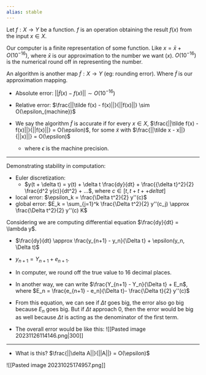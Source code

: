 ```yaml
---
alias: stable
---
```

Let $f: X \rightarrow Y$ be a function. $f$ is an operation obtaining the result $f(x)$ from the input $x \in X$. 

Our computer is a finite representation of some function. Like $x = \bar x + O(10^{-16})$, where $\bar x$ is our approximation to the number we want ($x$). $O(10^{-16})$ is the numerical round off in representing the number. 

An algorithm is another map $\tilde f: X \rightarrow Y$ (eg: rounding error). Where $\tilde f$ is our approximation mapping. 


- Absolute error: $|| \tilde f(x)  - f(x)|| \sim O(10^{-16})$
- Relative error:  $\frac{||\tilde f(x) - f(x)||}{||f(x)||} \sim O(\epsilon_{machine})$

- We say the algorithm $\tilde f$ is accurate if for every $x \in X$, $\frac{||\tilde f(x) - f(x)||}{||f(x)||} = O(\epsilon)$, for some $\tilde x$ with $\frac{||\tilde x - x||}{||x)||} = O(\epsilon)$
	- where $\epsilon$ is the machine precision.


---
Demonstrating stability in computation: 

- Euler discretization: 
	- $y(t + \delta t) = y(t) + \delta t \frac{dy}{dt} + \frac{{\delta t}^2}{2} \frac{d^2 y(c)}{dt^2} + ...$, where $c \in [t, t+ t+ +delta t]$
- local error: $\epsilon_k = \frac{\Delta t^2}{2} y''(c)$
- global error: $E_k = \sum_{j=1}^k \frac{\Delta t^2}{2} y''(c_j) \approx  \frac{\Delta t^2}{2} y''(c) K$

Considering we are computing differential equation $\frac{dy}{dt} = \lambda y$. 

- $\frac{dy}{dt} \approx \frac{y_{n+1} - y_n}{\Delta t} + \epsilon(y_n, \Delta t)$
- $y_{n+1} = Y_{n+1} + e_{n+1}$.
- In computer, we round off the true value to 16 decimal places. 

- In another way, we can write $\frac{Y_{n+1} - Y_n}{\Delta t} + E_n$, where $E_n = \frac{e_{n+1} - e_n}{\Delta t}- \frac{\Delta t}{2} y''(c)$
- From this equation, we can see if $\Delta t$ goes big, the error also go big because $E_n$ goes big. But if  $\Delta t$ approach $0$, then the error would be big as well because $\Delta t$ is acting as the denominator of the first term. 


- The overall error would be like this: 
![[Pasted image 20231126114146.png|300]]

---
- What is this?
$\frac{||\delta A||}{||A||} = O(\epsilon)$

![[Pasted image 20231025174957.png]]